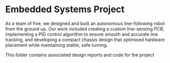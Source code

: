 # Embedded Systems Project <br>

As a team of five, we designed and built an autonomous line-following robot from the ground up. Our work included creating a custom line-sensing PCB, implementing a PID control algorithm to ensure smooth and accurate line tracking, and developing a compact chassis design that optimised hardware placement while maintaining stable, safe turning.

This folder contains associated design reports and code for the project
